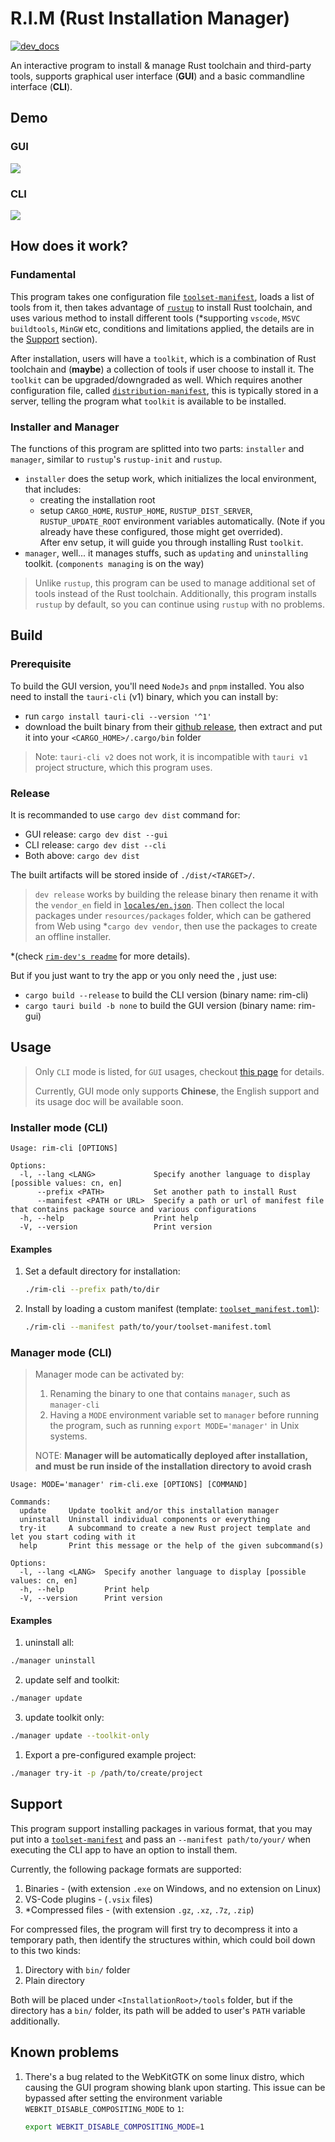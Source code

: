 # R.I.M (Rust Installation Manager)

[![dev_docs](https://img.shields.io/badge/dev-rustdoc-blue)](https://j-zhengli.github.io/rim)

An interactive program to install & manage Rust toolchain and third-party tools, supports graphical user interface (**GUI**) and a basic commandline interface (**CLI**).

## Demo

### GUI

<img src="./resources/images/windows-install-demo.gif" />

### CLI

<img src="./resources/images/linux-cli-install-demo.gif" />

## How does it work?

### Fundamental

This program takes one configuration file [`toolset-manifest`](./resources/toolset_manifest.toml), loads a list of tools from it,
then takes advantage of [`rustup`](https://github.com/rust-lang/rustup) to install Rust toolchain, and uses various method to install different tools (*supporting `vscode`, `MSVC buildtools`, `MinGW` etc, conditions and limitations applied, the details are in the [Support](#support) section).

After installation, users will have a `toolkit`, which is a combination of Rust toolchain and (**maybe**) a collection of tools if user choose to install it.
The `toolkit` can be upgraded/downgraded as well. Which requires another configuration file,
called [`distribution-manifest`](./resources/mock/dist/distribution-manifest.toml), this is typically stored in a server, telling the program what `toolkit` is available to be installed.

### Installer and Manager

The functions of this program are splitted into two parts: `installer` and `manager`, similar to `rustup`'s `rustup-init` and `rustup`.

- `installer` does the setup work, which initializes the local environment, that includes:
  - creating the installation root
  - setup `CARGO_HOME`, `RUSTUP_HOME`, `RUSTUP_DIST_SERVER`, `RUSTUP_UPDATE_ROOT` environment variables automatically. (Note if you already have these configured, those might get overrided).</br>
After env setup, it will guide you through installing Rust `toolkit`.
- `manager`, well... it manages stuffs, such as `updating` and `uninstalling` toolkit. (`components managing` is on the way)

> Unlike `rustup`, this program can be used to manage additional set of tools instead of the Rust toolchain.
> Additionally, this program installs `rustup` by default, so you can continue using `rustup` with no problems.

## Build

### Prerequisite

To build the GUI version, you'll need `NodeJs` and `pnpm` installed.
You also need to install the `tauri-cli` (v1) binary, which you can install by:

- run `cargo install tauri-cli --version '^1'`
- download the built binary from their [github release](https://github.com/tauri-apps/tauri/releases/tag/tauri-cli-v1.6.3), then extract and put it into your `<CARGO_HOME>/.cargo/bin` folder

> Note: `tauri-cli v2` does not work, it is incompatible with `tauri v1` project structure, which this program uses.

### Release

It is recommanded to use `cargo dev dist` command for:

- GUI release: `cargo dev dist --gui`
- CLI release: `cargo dev dist --cli`
- Both above: `cargo dev dist`

The built artifacts will be stored inside of `./dist/<TARGET>/`.

> `dev release` works by building the release binary then rename it with the `vendor_en` field in [`locales/en.json`](./locales/en.json). Then collect the local packages under `resources/packages` folder, which can be gathered from Web using *`cargo dev vendor`, then use the packages to create an offline installer. 

*(check [`rim-dev's readme`](./rim_dev/README.md) for more details).

But if you just want to try the app or you only need the , just use:
- `cargo build --release` to build the CLI version (binary name: rim-cli)
- `cargo tauri build -b none` to build the GUI version (binary name: rim-gui)

## Usage

> Only `CLI` mode is listed, for `GUI` usages, checkout [this page](https://xuanwu.beta.atomgit.com/guide/) for details.
>
> Currently, GUI mode only supports **Chinese**, the English support and its usage doc will be available soon.

### Installer mode (CLI)

```console
Usage: rim-cli [OPTIONS]

Options:
  -l, --lang <LANG>             Specify another language to display [possible values: cn, en]
      --prefix <PATH>           Set another path to install Rust
      --manifest <PATH or URL>  Specify a path or url of manifest file that contains package source and various configurations
  -h, --help                    Print help
  -V, --version                 Print version
```

#### Examples

1. Set a default directory for installation:

    ```bash
    ./rim-cli --prefix path/to/dir
    ```

2. Install by loading a custom manifest (template: [`toolset_manifest.toml`](./resources/toolset_manifest.toml)):

    ```bash
    ./rim-cli --manifest path/to/your/toolset-manifest.toml
    ```

### Manager mode (CLI)

> Manager mode can be activated by:
>
> 1. Renaming the binary to one that contains `manager`, such as `manager-cli`
> 2. Having a `MODE` environment variable set to `manager` before running the program, such as running `export MODE='manager'` in Unix systems.
>
> NOTE: **Manager will be automatically deployed after installation, and must be run inside of the installation directory to avoid crash**

```console
Usage: MODE='manager' rim-cli.exe [OPTIONS] [COMMAND]

Commands:
  update     Update toolkit and/or this installation manager
  uninstall  Uninstall individual components or everything
  try-it     A subcommand to create a new Rust project template and let you start coding with it
  help       Print this message or the help of the given subcommand(s)

Options:
  -l, --lang <LANG>  Specify another language to display [possible values: cn, en]
  -h, --help         Print help
  -V, --version      Print version
```

#### Examples

1. uninstall all:

```bash
./manager uninstall
```

2. update self and toolkit:

```bash
./manager update
```

3. update toolkit only:

```bash
./manager update --toolkit-only
```

1. Export a pre-configured example project:

```bash
./manager try-it -p /path/to/create/project
```

## Support

This program support installing packages in various format, that you may put into a [`toolset-manifest`](./resources/toolset_manifest.toml) and pass an `--manifest path/to/your/` when executing the CLI app to have an option to install them.

Currently, the following package formats are supported:

1. Binaries - (with extension `.exe` on Windows, and no extension on Linux)
2. VS-Code plugins - (`.vsix` files)
3. *Compressed files - (with extension `.gz`, `.xz`, `.7z`, `.zip`)

For compressed files, the program will first try to decompress it into a temporary path, then identify the structures within, which could boil down to this two kinds:

1. Directory with `bin/` folder
2. Plain directory

Both will be placed under `<InstallationRoot>/tools` folder, but if the directory has a `bin/` folder, its path will be added to user's `PATH` variable additionally.

## Known problems

1. There's a bug related to the WebKitGTK on some linux distro, which causing the GUI program showing blank upon starting.
  This issue can be bypassed after setting the environment variable `WEBKIT_DISABLE_COMPOSITING_MODE` to `1`:

    ```bash
    export WEBKIT_DISABLE_COMPOSITING_MODE=1
    ```
